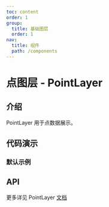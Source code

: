 ```yaml
---
toc: content
order: 1
group:
  title: 基础图层
  order: 1
nav:
  title: 组件
  path: /components
---
```


# 点图层 - PointLayer

## 介绍

PointLayer 用于点数据展示。

## 代码演示

### 默认示例

<code src="./demos/default.tsx"></code>

## API

<API hideTitle></API>

更多详见 PointLayer [文档](https://l7plot.antv.vision/zh/docs/api/composite-layers/point-layer)
